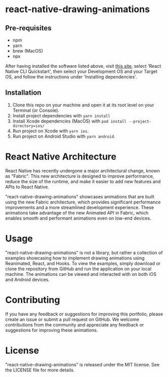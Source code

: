 # react-native-drawing-animations

## Pre-requisites

- npm
- yarn
- brew (MacOS)
- npx

After having installed the software listed above, visit 
[this site](https://reactnative.dev/docs/environment-setup), select 'React 
Native CLI Quickstart', then select your Development OS and your Target OS, and 
follow the instructions under 'Installing dependencies'.

## Installation

1. Clone this repo on your machine and open it at its root level on your 
Terminal (or Console).
2. Install project dependencies with `yarn install`
3. Install Xcode dependencies (MacOS) with `pod install --project-directory=ios/`
4. Run project on Xcode with `yarn ios`.
5. Run project on Android Studio with `yarn android`.

# React Native Architecture
React Native has recently undergone a major architectural change, known as "Fabric". This new architecture is designed to improve performance, reduce the size of the runtime, and make it easier to add new features and APIs to React Native.

"react-native-drawing-animations" showcases animations that are built using the new Fabric architecture, which provides significant performance improvements and a more streamlined development experience. These animations take advantage of the new Animated API in Fabric, which enables smooth and performant animations even on low-end devices.

# Usage
"react-native-drawing-animations" is not a library, but rather a collection of examples showcasing how to implement drawing animations using Reanimated, React, and Hooks. To view the examples, simply download or clone the repository from GitHub and run the application on your local machine. The animations can be viewed and interacted with on both iOS and Android devices.

# Contributing
If you have any feedback or suggestions for improving this portfolio, please create an issue or submit a pull request on GitHub. We welcome contributions from the community and appreciate any feedback or suggestions for improving these animations.

# License
"react-native-drawing-animations" is released under the MIT license. See the LICENSE file for more details.